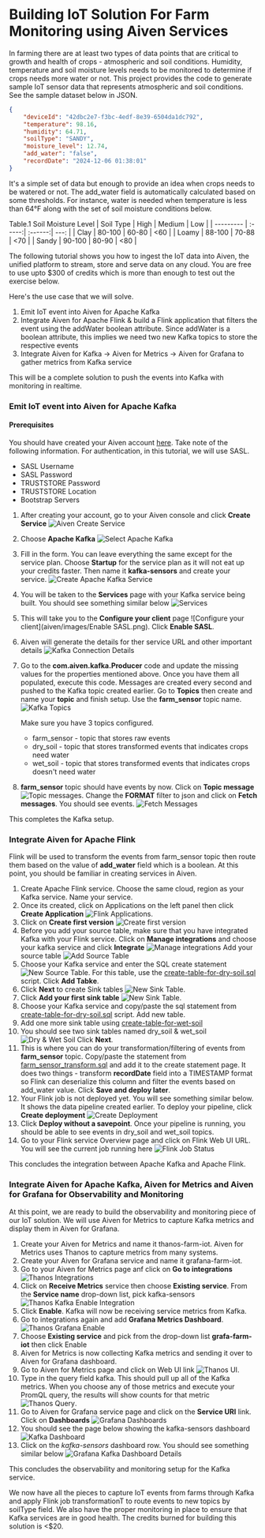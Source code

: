 # Building IoT Solution For Farm Monitoring using Aiven Services

In farming there are at least two types of data points that are critical to growth and health of crops - atmospheric and soil conditions. 
Humidity, temperature and soil moisture levels needs to be monitored to determine if crops needs more water or not. This project provides 
the code to generate sample IoT sensor data that represents atmospheric and soil conditions. See the sample dataset below in JSON.

```json
{
    "deviceId": "42dbc2e7-f3bc-4edf-8e39-6504da1dc792",
    "temperature": 98.16,
    "humidity": 64.71,
    "soilType": "SANDY",
    "moisture_level": 12.74,
    "add_water": "false",
    "recordDate": "2024-12-06 01:38:01"
}
```
It's a simple set of data but enough to provide an idea when crops needs to be watered or not. The add_water field is automatically calculated
based on some thresholds. For instance, water is needed when temperature is less than 64°F along with the set of soil moisture conditions below.

Table.1 Soil Moisture Level
| Soil Type  |  High  | Medium  | Low  |
| ---------  | :-----:| :------:| ---: |
| Clay       | 80-100 | 60-80   | <60  |
| Loamy      | 88-100 | 70-88   | <70  |
| Sandy      | 90-100 | 80-90   | <80  |  

The following tutorial shows you how to ingest the IoT data into Aiven, the unified platform to stream, store and serve data on any cloud.
You are free to use upto $300 of credits which is more than enough to test out the exercise below. 

Here's the use case that we will solve. 

1. Emit IoT event into Aiven for Apache Kafka
2. Integrate Aiven for Apache Flink & build a Flink application that filters the event using the addWater boolean attribute. Since addWater is a boolean attribute, this implies we need two new Kafka topics to store the respective events
3. Integrate Aiven for Kafka -> Aiven for Metrics -> Aiven for Grafana to gather metrics from Kafka service

This will be a complete solution to push the events into Kafka with monitoring in realtime. 

### Emit IoT event into Aiven for Apache Kafka
#### Prerequisites
You should have created your Aiven account [here](https://console.aiven.io/signup). Take note of the following information. For authentication, in this tutorial, we will use SASL.
* SASL Username
* SASL Password
* TRUSTSTORE Password
* TRUSTSTORE Location
* Bootstrap Servers

1. After creating your account, go to your Aiven console and click **Create Service** ![Aiven Create Service](aiven/images/Create_Service.png)
2. Choose **Apache Kafka** ![Select Apache Kafka](aiven/images/Select_Apache_Kafka.png)
3. Fill in the form. You can leave everything the same except for the service plan. Choose **Startup** for the service plan as it will not eat up your credits faster. Then name it **kafka-sensors** and create your service. ![Create Apache Kafka Service](aiven/images/Create_Apache_Kafka_Service.png)
4. You will be taken to the **Services** page with your Kafka service being built. You should see something similar below ![Services](aiven/images/Services.png)
5. This will take you to the **Configure your client** page ![Configure your client](aiven/images/Enable SASL.png). Click **Enable SASL**.
6. Aiven will generate the details for ther service URL and other important details ![Kafka Connection Details](aiven/images/Kafka_Client_Connection_Details.png)
7. Go to the **com.aiven.kafka.Producer** code and update the missing values for the properties mentioned above. Once you have them all populated, execute this code. 
Messages are created every second and pushed to the Kafka topic created earlier.
Go to **Topics** then create and name your **topic** and finish setup. Use the **farm_sensor** topic name.  ![Kafka Topics](aiven/images/Topics.png)

    Make sure you have 3 topics configured.
    * farm_sensor - topic that stores raw events
    * dry_soil - topic that stores transformed events that indicates crops need water
    * wet_soil - topic that stores transformed events that indicates crops doesn't need water

8. **farm_sensor** topic should have events by now. Click on **Topic message** ![Topic messages](aiven/images/Topic_Messages.png). 
Change the **FORMAT** filter to json and click on **Fetch messages**. You should see events. ![Fetch Messages](aiven/images/Fetch_Messages.png)

This completes the Kafka setup.

### Integrate Aiven for Apache Flink
Flink will be used to transform the events from farm_sensor topic then route them based on the value of **add_water** field which is a boolean. At this point, you should be familiar in creating services in Aiven. 
1. Create Apache Flink service. Choose the same cloud, region as your Kafka service. Name your service.
2. Once its created, click on Applications on the left panel then click **Create Application** ![Flink Applications](aiven/images/Flink_Create_Application.png). 
3. Click on **Create first version** ![Create first version](aiven/images/Application_Create_First_Version.png)
4. Before you add your source table, make sure that you have integrated Kafka with your Flink service. Click on **Manage integrations** and choose your kafka service and click **Integrate** ![Manage integrations](aiven/images/Flink_Kafka_Service_Integration.png) Add your source table ![Add Source Table](aiven/images/Applications_Add_First_Source_Table.png)
5. Choose your Kafka service and enter the SQL create statement ![New Source Table](aiven/images/Application_Add_New_Source_Table.png). For this table, use the [create-table-for-dry-soil.sql](aiven/flink/create-table-for-farm-sensor.sql) script. Click **Add Tabke**.
6. Click **Next** to create Sink tables ![New Sink Table](aiven/images/Application_Sink_Table.png).
7. Click **Add your first sink table** ![New Sink Table](aiven/images/Add_Your_First_Sink_Table.png).
8. Choose your Kafka service and copy/paste the sql statement from [create-table-for-dry-soil.sql](aiven/flink/create-table-for-dry-soil.sql) script. Add new table.
9. Add one more sink table using [create-table-for-wet-soil](aiven/flink/create-table-for-wet-soil.sql)
10. You should see two sink tables named dry_soil & wet_soil ![Dry & Wet Soil](aiven/images/Two_Sink_Tables.png) Click **Next**.
11. This is where you can do your transformation/filtering of events from **farm_sensor** topic. Copy/paste the statement from [farm_sensor_transform.sql](aiven/flink/farm_sensor_transform.sql) and add it to the create statement page. It does two things - transform **recordDate** field into a TIMESTAMP format so Flink can deserialize this column and filter the events based on add_water value. Click **Save and deploy later**.
12. Your Flink job is not deployed yet. You will see something similar below. It shows the data pipeline created earlier. To deploy your pipeline, click **Create deployment** ![Create Deployment](aiven/images/Create_Deployment.png)
13. Click **Deploy without a savepoint**. Once your pipeline is running, you should be able to see events in dry_soil and wet_soil topics.
14. Go to your Flink service Overview page and click on Flink Web UI URL. You will see the current job running here ![Flink Job Status](aiven/images/Flink_Job_Status.png)

This concludes the integration between Apache Kafka and Apache Flink.

### Integrate Aiven for Apache Kafka, Aiven for Metrics and Aiven for Grafana for Observability and Monitoring
At this point, we are ready to build the observability and monitoring piece of our IoT solution. We will use Aiven for Metrics to capture Kafka metrics and display them in Aiven for Grafana. 
1. Create your Aiven for Metrics and name it thanos-farm-iot. Aiven for Metrics uses Thanos to capture metrics from many systems.
2. Create your Aiven for Grafana service and name it grafana-farm-iot.
3. Go to your Aiven for Metrics page anf click on **Go to integrations** ![Thanos Integrations](aiven/images/Thanos_Integrations.png)
4. Click on **Receive Metrics** service then choose **Existing service**. From the **Service name** drop-down list, pick kafka-sensors ![Thanos Kafka Enable Integration](aiven/images/Thanos_Kafka_Sensor_Integration.png)
5.  Click **Enable**. Kafka will now be receiving service metrics from Kafka.
6.  Go to integrations again and add **Grafana Metrics Dashboard**.  ![Thanos Grafana Enable](aiven/images/Thanos_Grafana_Metrics.png)
7.  Choose **Existing service** and pick from the drop-down list **grafa-farm-iot** then click Enable
8.  Aiven for Metrics is now collecting Kafka metrics and sending it over to Aiven for Grafana dashboard.
9.  Go to Aiven for Metrics page and click on Web UI link ![Thanos UI](aiven/images/Thanos_UI.png).
10.  Type in the query field kafka. This should pull up all of the Kafka metrics. When you choose any of those metrics and execute your PromQL query, the results will show counts for that metric ![Thanos Query](aiven/images/Thanos_Query.png).
11.  Go to Aiven for Grafana service page and click on the **Service URI** link. Click on **Dashboards** ![Grafana Dashboards](aiven/images/Grafana_Dashboards.png)
12.   You should see the page below showing the kafka-sensors dashboard ![Kafka Dashboard](aiven/images/Grafana_Dasboards_Kafka.png)
13.   Click on the *kafka-sensors* dashboard row. You should see something similar below ![Grafana Kafka Dashboard Details](aiven/images/Grafana_Kafka_Dashboard_Details.png)

This concludes the observability and monitoring setup for the Kafka service. 

We now have all the pieces to capture IoT events from farms through Kafka and apply Flink job transformationT to route events to new topics by soilType field. We also have the proper monitoring in place to ensure that Kafka services are in good health. The credits burned for building this solution is <$20. 

